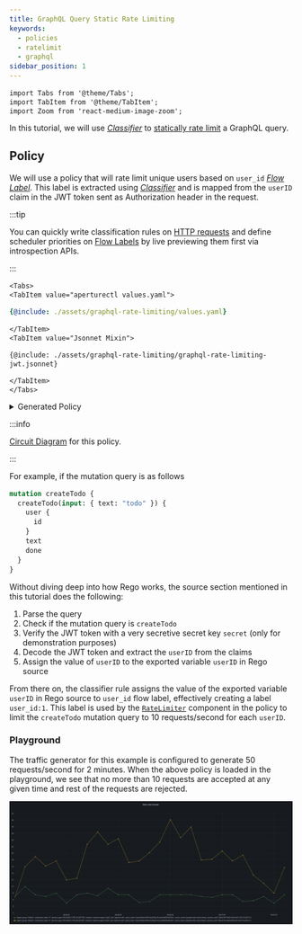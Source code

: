 ```yaml
---
title: GraphQL Query Static Rate Limiting
keywords:
  - policies
  - ratelimit
  - graphql
sidebar_position: 1
---
```


```mdx-code-block
import Tabs from '@theme/Tabs';
import TabItem from '@theme/TabItem';
import Zoom from 'react-medium-image-zoom';
```

In this tutorial, we will use [_Classifier_][rego-rules] to
[statically rate limit](/reference/policies/bundled-blueprints/policies/static-rate-limiting.md)
a GraphQL query.

## Policy

We will use a policy that will rate limit unique users based on `user_id` [_Flow
Label_][flow-label]. This label is extracted using [_Classifier_][classifier]
and is mapped from the `userID` claim in the JWT token sent as Authorization
header in the request.

:::tip

You can quickly write classification rules on
[HTTP requests](concepts/flow-control/resources/classifier.md#live-previewing-requests)
and define scheduler priorities on
[Flow Labels](concepts/flow-control/flow-label.md#live-previewing-flow-labels)
by live previewing them first via introspection APIs.

:::

```mdx-code-block
<Tabs>
<TabItem value="aperturectl values.yaml">
```

```yaml
{@include: ./assets/graphql-rate-limiting/values.yaml}
```

```mdx-code-block
</TabItem>
<TabItem value="Jsonnet Mixin">
```

```jsonnet
{@include: ./assets/graphql-rate-limiting/graphql-rate-limiting-jwt.jsonnet}
```

```mdx-code-block
</TabItem>
</Tabs>
```

<details><summary>Generated Policy</summary>
<p>

```yaml
{@include: ./assets/graphql-rate-limiting/graphql-rate-limiting-jwt.yaml}
```

</p>
</details>

:::info

[Circuit Diagram](./assets/graphql-rate-limiting/graphql-rate-limiting-jwt.mmd.svg)
for this policy.

:::

For example, if the mutation query is as follows

```graphql
mutation createTodo {
  createTodo(input: { text: "todo" }) {
    user {
      id
    }
    text
    done
  }
}
```

Without diving deep into how Rego works, the source section mentioned in this
tutorial does the following:

1. Parse the query
2. Check if the mutation query is `createTodo`
3. Verify the JWT token with a very secretive secret key `secret` (only for
   demonstration purposes)
4. Decode the JWT token and extract the `userID` from the claims
5. Assign the value of `userID` to the exported variable `userID` in Rego source

From there on, the classifier rule assigns the value of the exported variable
`userID` in Rego source to `user_id` flow label, effectively creating a label
`user_id:1`. This label is used by the
[`RateLimiter`](/concepts/flow-control/components/rate-limiter.md) component in
the policy to limit the `createTodo` mutation query to 10 requests/second for
each `userID`.

### Playground

The traffic generator for this example is configured to generate 50
requests/second for 2 minutes. When the above policy is loaded in the
playground, we see that no more than 10 requests are accepted at any given time
and rest of the requests are rejected.

<Zoom>

![GraphQL Status Rate Limiting](./assets/graphql-rate-limiting/graphql-rate-limiting-counter.png)

</Zoom>

[rego-rules]: /concepts/flow-control/resources/classifier.md#rego
[flow-label]: /concepts/flow-control/flow-label.md
[classifier]: /concepts/flow-control/resources/classifier.md
